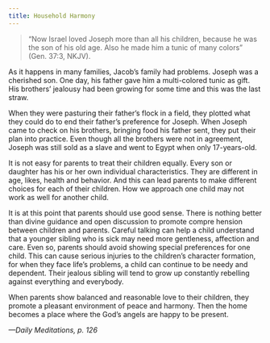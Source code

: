 ```yaml
---
title: Household Harmony
---
```


> <p></p>
> “Now Israel loved Joseph more than all his children, because he was the son of his old age. Also he made him a tunic of many colors” (Gen. 37:3, NKJV).

As it happens in many families, Jacob’s family had problems. Joseph was a cherished son. One day, his father gave him a multi-colored tunic as gift. His brothers’ jealousy had been growing for some time and this was the last straw.

When they were pasturing their father’s flock in a field, they plotted what they could do to end their father’s preference for Joseph. When Joseph came to check on his brothers, bringing food his father sent, they put their plan into practice. Even though all the brothers were not in agreement, Joseph was still sold as a slave and went to Egypt when only 17-years-old.

It is not easy for parents to treat their children equally. Every son or daughter has his or her own individual characteristics. They are different in age, likes, health and behavior. And this can lead parents to make different choices for each of their children. How we approach one child may not work as well for another child.

It is at this point that parents should use good sense. There is nothing better than divine guidance and open discussion to promote compre hension between children and parents. Careful talking can help a child understand that a younger sibling who is sick may need more gentleness, affection and care. Even so, parents should avoid showing special preferences for one child. This can cause serious injuries to the children’s character formation, for when they face life’s problems, a child can continue to be needy and dependent. Their jealous sibling will tend to grow up constantly rebelling against everything and everybody.

When parents show balanced and reasonable love to their children, they promote a pleasant environment of peace and harmony. Then the home becomes a place where the God’s angels are happy to be present.

_—Daily Meditations, p. 126_